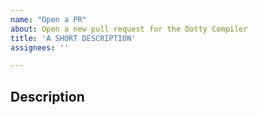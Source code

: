 ```yaml
---
name: "Open a PR"
about: Open a new pull request for the Dotty Compiler
title: 'A SHORT DESCRIPTION'
assignees: ''

---
```


<!--
  TODO first sign the CLA
  https://contribute.akka.io/cla/scala
-->

## Description

<!-- TODO description of the change -->


<!-- Ideally should have a single commit -->
